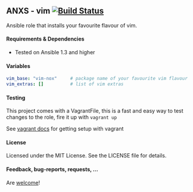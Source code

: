 ## ANXS - vim [![Build Status](https://travis-ci.org/ANXS/vim.png)](https://travis-ci.org/ANXS/vim)

Ansible role that installs your favourite flavour of vim.

#### Requirements & Dependencies
- Tested on Ansible 1.3 and higher

#### Variables

```yaml
vim_base: "vim-nox"     # package name of your favourite vim flavour
vim_extras: []          # list of vim extras
```

#### Testing
This project comes with a VagrantFile, this is a fast and easy way to test changes to the role, fire it up with `vagrant up`

See [vagrant docs](https://docs.vagrantup.com/v2/) for getting setup with vagrant


#### License

Licensed under the MIT License. See the LICENSE file for details.

#### Feedback, bug-reports, requests, ...

Are [welcome](https://github.com/ANXS/vim/issues)!

